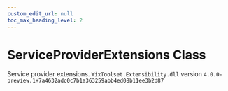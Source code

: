 ```yaml
---
custom_edit_url: null
toc_max_heading_level: 2
---
```

# ServiceProviderExtensions Class
Service provider extensions.
`WixToolset.Extensibility.dll` version `4.0.0-preview.1+7a4632adc0c7b1a363259abb4ed08b11ee3b2d87`
